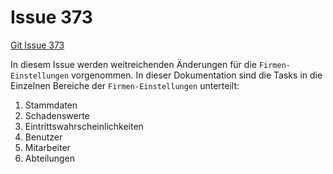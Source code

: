 # Issue 373

[Git Issue 373](https://git.etes.de/edira/edira/-/issues/373)

In diesem Issue werden weitreichenden Änderungen für die `Firmen-Einstellungen` vorgenommen. In dieser Dokumentation sind die Tasks in die Einzelnen Bereiche der `Firmen-Einstellungen` unterteilt:

1. Stammdaten
2. Schadenswerte
3. Eintrittswahrscheinlichkeiten
4. Benutzer
5. Mitarbeiter 
6. Abteilungen